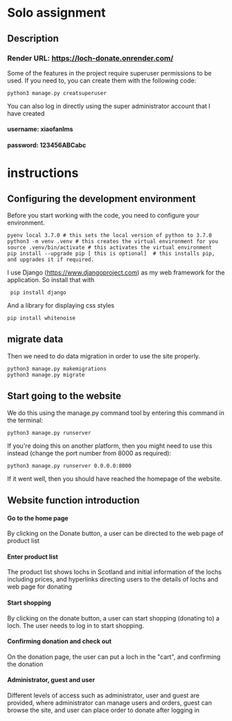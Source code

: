 # Solo assignment
## Description

### Render URL: https://loch-donate.onrender.com/
Some of the features in the project require superuser permissions to be used. If you need to, you can create them with the following code:
  
    python3 manage.py creatsuperuser
    
You can also log in directly using the super administrator account that I have created
#### username: xiaofanlms
#### password: 123456ABCabc

# instructions
## Configuring the development environment
Before you start working with the code, you need to configure your environment.
    
    pyenv local 3.7.0 # this sets the local version of python to 3.7.0
    python3 -m venv .venv # this creates the virtual environment for you
    source .venv/bin/activate # this activates the virtual environment
    pip install --upgrade pip [ this is optional]  # this installs pip, and upgrades it if required.
    
I use Django (https://www.djangoproject.com) as my web framework for the application. So install that with

     pip install django

And a library for displaying css styles

    pip install whitenoise
    
## migrate data
Then we need to do data migration in order to use the site properly.

    python3 manage.py makemigrations
    python3 manage.py migrate
  
    
 ## Start going to the website
We do this using the manage.py command tool by entering this command in the terminal:

    python3 manage.py runserver

If you're doing this on another platform, then you might need to use this instead (change the port number from 8000 as required):

    python3 manage.py runserver 0.0.0.0:8000 

If it went well, then you should have reached the homepage of the website.

## Website function introduction
#### Go to the home page
By clicking on the Donate button, a user can be directed to the web page of product list

#### Enter product list
The product list shows lochs in Scotland and initial information of the lochs including prices, and hyperlinks directing users to the details of lochs and web page for donating

#### Start shopping
By clicking on the donate button, a user can start shopping (donating to) a loch. The user needs to log in to start shopping.

#### Confirming donation and check out
On the donation page, the user can put a loch in the "cart", and confirming the donation

#### Administrator, guest and user
Different levels of access such as administrator, user and guest are provided, where administrator can manage users and orders, guest can browse the site, and user can place order to donate after logging in 







    

